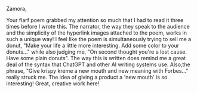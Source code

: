 Zamora,

Your flarf poem grabbed my attention so much that I had to read it three times before I wrote this. The narrator, the way they speak to the audience and 
the simplicity of the hyperlink images attached to the poem, works in such a unique way! I feel like the poem is simultaneously trying to sell me a donut, 
"Make your life a little more interesting. Add some color to your donuts..." while also judging me, "On second thought you're a lost cause.
Have some plain donuts". The way this is written does remind me a great deal of the syntax that ChatGPT and other AI writing systems use. Also,the phrase, 
"Give krispy kreme a new mouth and new meaning with Forbes..." really struck me. The idea of giving a product a 'new mouth' is so interesting! Great, creative work here! 

